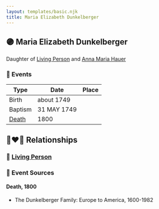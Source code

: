 ```yaml
---
layout: templates/basic.njk
title: Maria Elizabeth Dunkelberger
---
```

## 🟣 Maria Elizabeth Dunkelberger

Daughter of [Living Person](/people/1/13545057) and [Anna Maria Hauer](/people/2/22963774)

### 📆 Events

Type | Date | Place
------ | ------ | ------
Birth | about 1749 |
Baptism | 31 MAY 1749 |
[Death](#event-fb1d7d5f-af40-492b-b154-b0c1f6a4b56e) | 1800 |

## 👩‍❤️‍👨 Relationships

### 🔵 [Living Person](/people/5/50533550)

### 📰 Event Sources

#### <a id="event-fb1d7d5f-af40-492b-b154-b0c1f6a4b56e"></a> Death, 1800
* The Dunkelberger Family: Europe to America, 1600-1982
